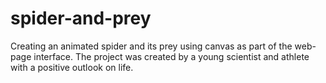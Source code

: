 # spider-and-prey
Creating an animated spider and its prey using canvas as part of the web-page interface.
The project was created by a young scientist and athlete with a positive outlook on life.
